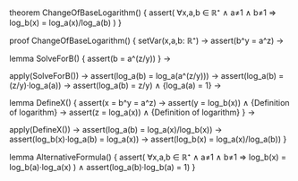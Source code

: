 theorem ChangeOfBaseLogarithm() {
  assert(
    ∀x,a,b ∈ ℝ⁺ ∧ a≠1 ∧ b≠1 ⇒
    log_b(x) = log_a(x)/log_a(b)
  )
}

proof ChangeOfBaseLogarithm() {
  setVar(x,a,b: ℝ⁺) →
  assert(b^y = a^z) →
  
  lemma SolveForB() {
    assert(b = a^(z/y))
  } →
  
  apply(SolveForB()) →
  assert(log_a(b) = log_a(a^(z/y))) →
  assert(log_a(b) = (z/y)·log_a(a)) →
  assert(log_a(b) = z/y) ∧ {log_a(a) = 1} →
  
  lemma DefineX() {
    assert(x = b^y = a^z) →
    assert(y = log_b(x)) ∧ {Definition of logarithm} →
    assert(z = log_a(x)) ∧ {Definition of logarithm}
  } →
  
  apply(DefineX()) →
  assert(log_a(b) = log_a(x)/log_b(x)) →
  assert(log_b(x)·log_a(b) = log_a(x)) →
  assert(log_b(x) = log_a(x)/log_a(b))
}

lemma AlternativeFormula() {
  assert(
    ∀x,a,b ∈ ℝ⁺ ∧ a≠1 ∧ b≠1 ⇒
    log_b(x) = log_b(a)·log_a(x)
  ) ∧
  assert(log_a(b)·log_b(a) = 1)
}